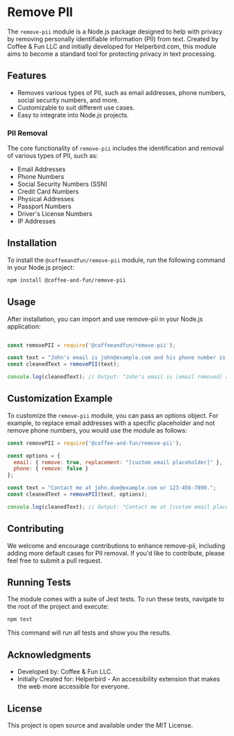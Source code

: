 # Remove PII

The `remove-pii` module is a Node.js package designed to help with privacy by removing personally identifiable information (PII) from text. Created by Coffee & Fun LLC and initially developed for Helperbird.com, this module aims to become a standard tool for protecting privacy in text processing.

## Features

- Removes various types of PII, such as email addresses, phone numbers, social security numbers, and more.
- Customizable to suit different use cases.
- Easy to integrate into Node.js projects.

### PII Removal
The core functionality of `remove-pii` includes the identification and removal of various types of PII, such as:

- Email Addresses
- Phone Numbers
- Social Security Numbers (SSN)
- Credit Card Numbers
- Physical Addresses
- Passport Numbers
- Driver's License Numbers
- IP Addresses



## Installation

To install the `@coffeeandfun/remove-pii` module, run the following command in your Node.js project:

```bash
npm install @coffee-and-fun/remove-pii
```
 


## Usage

After installation, you can import and use remove-pii in your Node.js application:

```js

const removePII = require('@coffeeandfun/remove-pii');

const text = "John's email is john@example.com and his phone number is 123-456-7890.";
const cleanedText = removePII(text);

console.log(cleanedText); // Output: "John's email is [email removed] and his phone number is [phone removed]."

```


## Customization Example

To customize the `remove-pii` module, you can pass an options object. For example, to replace email addresses with a specific placeholder and not remove phone numbers, you would use the module as follows:

```javascript
const removePII = require('@coffee-and-fun/remove-pii');

const options = {
  email: { remove: true, replacement: "[custom email placeholder]" },
  phone: { remove: false }
};

const text = "Contact me at john.doe@example.com or 123-456-7890.";
const cleanedText = removePII(text, options);

console.log(cleanedText); // Output: "Contact me at [custom email placeholder] or 123-456-7890."

```


## Contributing
We welcome and encourage contributions to enhance remove-pii, including adding more default cases for PII removal. If you'd like to contribute, please feel free to submit a pull request.


## Running Tests
The module comes with a suite of Jest tests. To run these tests, navigate to the root of the project and execute:

```bash
npm test
```

This command will run all tests and show you the results.


## Acknowledgments
- Developed by: Coffee & Fun LLC.
- Initially Created for: Helperbird - An accessibility extension that makes the web more accessible for everyone.


## License
This project is open source and available under the MIT License.
